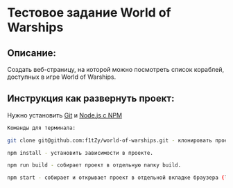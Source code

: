 # Тестовое задание World of Warships

## Описание:
Создать веб-страницу, на которой можно посмотреть список кораблей, доступных в игре World of Warships.


## Инструкция как развернуть проект:
Нужно установить [Git](https://git-scm.com/) и [Node.js с NPM](https://nodejs.org/en/)

```sh
Команды для терминала:

git clone git@github.com:f1tZy/world-of-warships.git - клонировать проект на локальный компьютер

npm install - установить зависимости в проекте.

npm run build - собирает проект в отдельную папку build.

npm start - собирает и открывает проект в отдельной вкладке браузера (live server).

```

